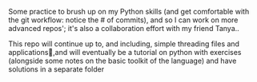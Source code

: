 Some practice to brush up on my Python skills (and get comfortable with the git workflow: notice the # of commits), and so I can work on more advanced repos'; it's also a collaboration effort with my friend Tanya..

This repo will continue up to, and including, simple threading files and applications🧵,and will eventually be a tutorial on python with exercises (alongside some notes on the basic toolkit of the language) and have solutions in a separate folder

